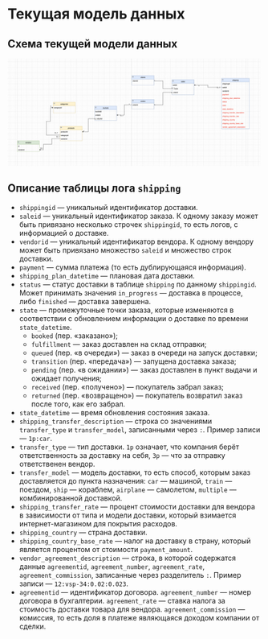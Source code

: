 # Текущая модель данных

## Схема текущей модели данных

![Схема текущей модели данных](data/initial_datamodel_er.png)

## Описание таблицы лога `shipping`

+ `shippingid` — уникальный идентификатор доставки.
+ `saleid` — уникальный идентификатор заказа. К одному заказу может быть привязано несколько строчек `shippingid`, то есть логов, с информацией о доставке.
+ `vendorid` — уникальный идентификатор вендора. К одному вендору может быть привязано множество `saleid` и множество строк доставки.
+ `payment` — сумма платежа (то есть дублирующаяся информация).
+ `shipping_plan_datetime` — плановая дата доставки.
+ `status` — статус доставки в таблице `shipping` по данному `shippingid`. Может принимать значения `in_progress` — доставка в процессе, либо `finished` — доставка завершена.
+ `state` — промежуточные точки заказа, которые изменяются в соответствии с обновлением информации о доставке по времени `state_datetime`.
    + `booked` (пер. «заказано»);
    + `fulfillment` — заказ доставлен на склад отправки;
    + `queued` (пер. «в очереди») — заказ в очереди на запуск доставки;
    + `transition` (пер. «передача») — запущена доставка заказа;
    + `pending` (пер. «в ожидании») — заказ доставлен в пункт выдачи и ожидает получения;
    + `received` (пер. «получено») — покупатель забрал заказ;
    + `returned` (пер. «возвращено») — покупатель возвратил заказ после того, как его забрал.
+ `state_datetime` — время обновления состояния заказа.
+ `shipping_transfer_description` — строка со значениями `transfer_type` и `transfer_model`, записанными через `:`. Пример записи — `1p:car`.
+ `transfer_type` — тип доставки. `1p` означает, что компания берёт ответственность за доставку на себя, `3p` — что за отправку ответственен вендор.
+ `transfer_model` — модель доставки, то есть способ, которым заказ доставляется до пункта назначения: `car` — машиной, `train` — поездом, `ship` — кораблем, `airplane` — самолетом, `multiple` — комбинированной доставкой.
+ `shipping_transfer_rate` — процент стоимости доставки для вендора в зависимости от типа и модели доставки, который взимается интернет-магазином для покрытия расходов.
+ `shipping_country` — страна доставки.
+ `shipping_country_base_rate` — налог на доставку в страну, который является процентом от стоимости `payment_amount`.
+ `vendor_agreement_description` — строка, в которой содержатся данные `agreementid`, `agreement_number`, `agreement_rate`, `agreement_commission`, записанные через разделитель `:`. Пример записи — `12:vsp-34:0.02:0.023`.
+ `agreementid` — идентификатор договора. `agreement_number` — номер договора в бухгалтерии. `agreement_rate` — ставка налога за стоимость доставки товара для вендора. `agreement_commission` — комиссия, то есть доля в платеже являющаяся доходом компании от сделки.
